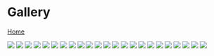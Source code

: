 # Gallery

[Home](README.md)

![](typhonoviaclouds.png)
![](trees.png)
![](1.png)
![](planet.png)
![](hurricane2.png)
![](sunrise.png)
![](shatterdancer.png)
![](sandstorm.png)
![](zebrae.png)
![](rellei.png)
![](marble.png)
![](structure_blk.png)
![](structure_3.png)
![](structure_4.png)
![](forest_walk.png)
![](barrier.png)
![](worldport_arches.png)
![](soil.png)
![](2.png)
![](KAMINA_small.png)
![](milav4.png)
![](whalespeaker2.png)
![](AO2.jpg)

